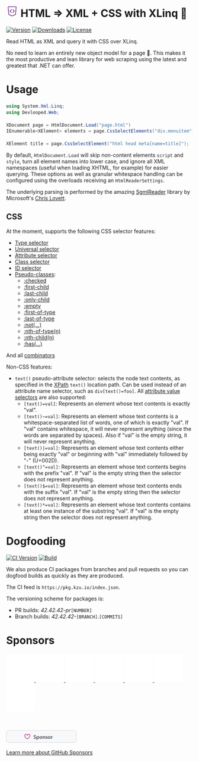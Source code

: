 ![Icon](https://raw.githubusercontent.com/devlooped/web/main/assets/icon.png) HTML => XML + CSS with XLinq 🤘
============

[![Version](https://img.shields.io/nuget/vpre/Devlooped.Web.svg?color=royalblue)](https://www.nuget.org/packages/Devlooped.Web)
[![Downloads](https://img.shields.io/nuget/dt/Devlooped.Web.svg?color=green)](https://www.nuget.org/packages/Devlooped.Web)
[![License](https://img.shields.io/github/license/devlooped/web.svg?color=blue)](https://github.com/devlooped/web/blob/main/license.txt)

Read HTML as XML and query it with CSS over XLinq. 

No need to learn an entirely new object model for a page 🤘. 
This makes it the most productive and lean library for web 
scraping using the latest and greatest that .NET can offer.

# Usage

```csharp
using System.Xml.Linq;
using Devlooped.Web;

XDocument page = HtmlDocument.Load("page.html")
IEnumerable<XElement> elements = page.CssSelectElements("div.menuitem");

XElement title = page.CssSelectElement("html head meta[name=title]");
```

By default, `HtmlDocument.Load` will skip non-content elements `script` and 
`style`, turn all element names into lower case, and ignore all XML namespaces 
(useful when loading XHTML, for example) for easier querying. These options 
as well as granular whitespace handling can be configured using the overloads 
receiving an `HtmlReaderSettings`.

The underlying parsing is performed by the amazing [SgmlReader](https://www.nuget.org/packages/Microsoft.Xml.SgmlReader) 
library by Microsoft's [Chris Lovett](http://lovettsoftware.com/).

## CSS

At the moment, supports the following CSS selector features: 

- [Type selector](https://www.w3.org/TR/selectors-3/#type-selectors)
- [Universal selector](https://www.w3.org/TR/selectors-3/#universal-selector)
- [Attribute selector](https://www.w3.org/TR/selectors-3/#attribute-selectors)
- [Class selector](https://www.w3.org/TR/selectors-3/#class-html)
- [ID selector](https://www.w3.org/TR/selectors-3/#id-selectors)
- [Pseudo-classes](https://www.w3.org/TR/selectors-3/#pseudo-classes):
    * [:checked](https://www.w3.org/TR/selectors-3/#checked)
    * [:first-child](https://www.w3.org/TR/selectors-3/#first-child-pseudo)
    * [:last-child](https://www.w3.org/TR/selectors-3/#last-child-pseudo)
    * [:only-child](https://www.w3.org/TR/selectors-3/#only-child-pseudo)
    * [:empty](https://www.w3.org/TR/selectors-3/#empty-pseudo)
    * [:first-of-type](https://www.w3.org/TR/selectors-3/#first-of-type-pseudo)
    * [:last-of-type](https://www.w3.org/TR/selectors-3/#last-of-type-pseudo)
    * [:not(...)](https://www.w3.org/TR/selectors-3/#negation)
    * [:nth-of-type(n)](https://www.w3.org/TR/selectors-3/#nth-of-type-pseudo)
    * [:nth-child(n)](https://www.w3.org/TR/selectors-3/#nth-child-pseudo)
    * [:has(...)](https://www.w3.org/TR/selectors-4/#has-pseudo)

And all [combinators](https://www.w3.org/TR/selectors-3/#combinators)

Non-CSS features:

- `text()` pseudo-attribute selector: selects the node text contents, as specified 
  in the [XPath](https://www.w3.org/TR/1999/REC-xpath-19991116/) `text()` location 
  path. Can be used instead of an attribute name selector, such as `div[text()=foo]`. 
  All [attribute value selectors](https://www.w3.org/TR/selectors-3/#attribute-selectors) 
  are also supported:
    * `[text()=val]`: Represents an element whose text contents is exactly "val".
    * `[text()~=val]`: Represents an element whose text contents is a whitespace-separated list of words, 
       one of which is exactly "val". If "val" contains whitespace, it will never represent anything (since the words 
       are separated by spaces). Also if "val" is the empty string, it will never represent anything.
    * `[text()|=val]`: Represents an element whose text contents either being exactly "val" or 
       beginning with "val" immediately followed by "-" (U+002D). 
    * `[text()^=val]`: Represents an element whose text contents begins with the prefix "val". 
       If "val" is the empty string then the selector does not represent anything.
    * `[text()$=val]`: Represents an element whose text contents ends with the suffix "val". 
       If "val" is the empty string then the selector does not represent anything.
    * `[text()*=val]`: Represents an element whose text contents contains at least one instance of the 
       substring "val". If "val" is the empty string then the selector does not represent anything.

# Dogfooding

[![CI Version](https://img.shields.io/endpoint?url=https://shields.kzu.io/vpre/Devlooped.Web/main&label=nuget.ci&color=brightgreen)](https://pkg.kzu.io/index.json)
[![Build](https://github.com/devlooped/web/workflows/build/badge.svg?branch=main)](https://github.com/devlooped/web/actions)

We also produce CI packages from branches and pull requests so you can dogfood builds as quickly as they are produced. 

The CI feed is `https://pkg.kzu.io/index.json`. 

The versioning scheme for packages is:

- PR builds: *42.42.42-pr*`[NUMBER]`
- Branch builds: *42.42.42-*`[BRANCH]`.`[COMMITS]`


<!-- include docs/footer.md -->
# Sponsors 

<!-- include sponsors.md -->
<!-- sponsors -->

<a href='https://github.com/KirillOsenkov'>
  <img src='https://github.com/devlooped/sponsors/raw/main/.github/avatars/KirillOsenkov.svg' alt='Kirill Osenkov' title='Kirill Osenkov'>
</a>
<a href='https://github.com/augustoproiete'>
  <img src='https://github.com/devlooped/sponsors/raw/main/.github/avatars/augustoproiete.svg' alt='C. Augusto Proiete' title='C. Augusto Proiete'>
</a>
<a href='https://github.com/sandrock'>
  <img src='https://github.com/devlooped/sponsors/raw/main/.github/avatars/sandrock.svg' alt='SandRock' title='SandRock'>
</a>
<a href='https://github.com/aws'>
  <img src='https://github.com/devlooped/sponsors/raw/main/.github/avatars/aws.svg' alt='Amazon Web Services' title='Amazon Web Services'>
</a>
<a href='https://github.com/MelbourneDeveloper'>
  <img src='https://github.com/devlooped/sponsors/raw/main/.github/avatars/MelbourneDeveloper.svg' alt='Christian Findlay' title='Christian Findlay'>
</a>
<a href='https://github.com/clarius'>
  <img src='https://github.com/devlooped/sponsors/raw/main/.github/avatars/clarius.svg' alt='Clarius Org' title='Clarius Org'>
</a>
<a href='https://github.com/MFB-Technologies-Inc'>
  <img src='https://github.com/devlooped/sponsors/raw/main/.github/avatars/MFB-Technologies-Inc.svg' alt='MFB Technologies, Inc.' title='MFB Technologies, Inc.'>
</a>

<!-- sponsors -->

<!-- sponsors.md -->

<br><br>
<a href="https://github.com/sponsors/devlooped" title="Sponsor this project">
  <img src="https://github.com/devlooped/sponsors/blob/main/sponsor.png" />
</a>
<br>

[Learn more about GitHub Sponsors](https://github.com/sponsors)

<!-- docs/footer.md -->
